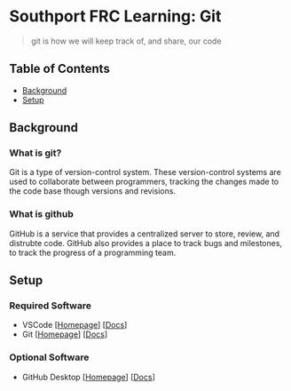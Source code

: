 # Southport FRC Learning: Git

> git is how we will keep track of, and share, our code

## Table of Contents

- [Background](#background)
- [Setup](#setup)

## Background

### What is git?

Git is a type of version-control system.  These version-control systems are used to collaborate between programmers, tracking the changes made to the code base though versions and revisions.

### What is github

GitHub is a service that provides a centralized server to store, review, and distrubte code.  GitHub also provides a place to track bugs and milestones, to track the progress of a programming team.

## Setup

### Required Software

- VSCode [[Homepage](https://code.visualstudio.com/)] [[Docs](https://code.visualstudio.com/docs)]
- Git [[Homepage](https://git-scm.com/)] [[Docs](https://git-scm.com/docs)]

### Optional Software

- GitHub Desktop [[Homepage](https://desktop.github.com/)] [[Docs](https://help.github.com/en/desktop/getting-started-with-github-desktop)]